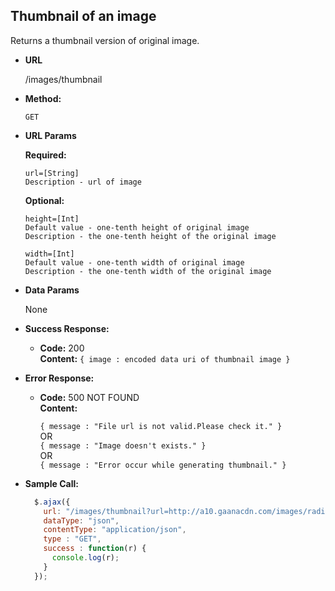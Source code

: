 
**Thumbnail of an image**
----
Returns a thumbnail version of original image.

* **URL**

  /images/thumbnail

* **Method:**

  `GET`
  
*  **URL Params**

   **Required:**
 
   ```
   url=[String]
   Description - url of image
   ```
   
   **Optional:**
   
   ```
   height=[Int] 
   Default value - one-tenth height of original image
   Description - the one-tenth height of the original image
   ```
   ```
   width=[Int] 
   Default value - one-tenth width of original image
   Description - the one-tenth width of the original image
   ```

* **Data Params**

  None

* **Success Response:**

  * **Code:** 200 <br />
    **Content:** `{ image : encoded data uri of thumbnail image }`
 
* **Error Response:**

  * **Code:** 500 NOT FOUND <br />
    **Content:** 
    
    `{ message : "File url is not valid.Please check it." }` <br />
    OR <br />
    `{ message : "Image doesn't exists." }` <br />
    OR <br />
    `{ message : "Error occur while generating thumbnail." }`
    

* **Sample Call:**

  ```javascript
    $.ajax({
      url: "/images/thumbnail?url=http://a10.gaanacdn.com/images/radio_rect_mirchi/2.jpg&width=300&height=300",
      dataType: "json",
      contentType: "application/json",
      type : "GET",
      success : function(r) {
        console.log(r);
      }
    });
  ```

